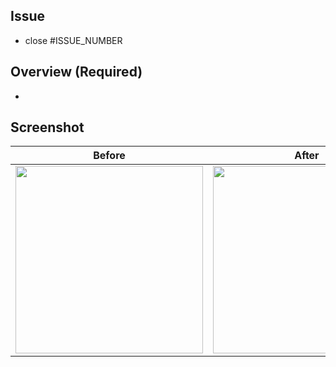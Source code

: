 ## Issue

- close #ISSUE_NUMBER

## Overview (Required)

- 

## Screenshot

| Before | After |
| :--: | :--: |
| <img src="" width="300" /> | <img src="" width="300" /> |
